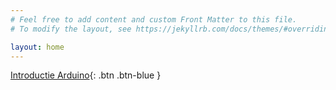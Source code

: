 ```yaml
---
# Feel free to add content and custom Front Matter to this file.
# To modify the layout, see https://jekyllrb.com/docs/themes/#overriding-theme-defaults

layout: home
---
```


[Introductie Arduino](https://jeugdwerking-flem.github.io/arduino){: .btn .btn-blue }